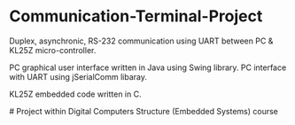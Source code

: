 # Communication-Terminal-Project
Duplex, asynchronic, RS-232 communication using UART between PC & KL25Z micro-controller.

PC graphical user interface written in Java using Swing library.
PC interface with UART using jSerialComm libaray.

KL25Z embedded code written in C.

\# Project within Digital Computers Structure (Embedded Systems) course
